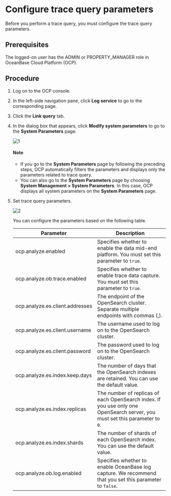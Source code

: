 # Configure trace query parameters

Before you perform a trace query, you must configure the trace query parameters.

## Prerequisites

The logged-on user has the ADMIN or PROPERTY_MANAGER role in OceanBase Cloud Platform (OCP).

## Procedure

1. Log on to the OCP console.

2. In the left-side navigation pane, click **Log service** to go to the corresponding page.
3. Click the **Link query** tab.
4. In the dialog box that appears, click **Modify system parameters** to go to the **System Parameters** page.

   ![1](https://obbusiness-private.oss-cn-shanghai.aliyuncs.com/doc/img/ocp/%E9%93%BE%E8%B7%AF%E8%AF%8A%E6%96%AD%E8%AE%BE%E7%BD%AE.png)

   <main id="notice" type='explain'>
    <h4>Note</h4>
    <ul>
    <li>If you go to the <strong>System Parameters</strong> page by following the preceding steps, OCP automatically filters the parameters and displays only the parameters related to trace query.</li>
    <li>You can also go to the <strong>System Parameters</strong> page by choosing <strong>System Management &gt; System Parameters</strong>. In this case, OCP displays all system parameters on the <strong>System Parameters</strong> page.</li>
    </ul>
   </main>

5. Set trace query parameters.

   ![2](https://obbusiness-private.oss-cn-shanghai.aliyuncs.com/doc/img/ocp/%E8%AE%BE%E7%BD%AE%E5%8F%82%E6%95%B0.png)

   You can configure the parameters based on the following table.

   | Parameter | Description |
   |----|----|
   | ocp.analyze.enabled | Specifies whether to enable the data mid-end platform. You must set this parameter to `true`.  |
   | ocp.analyze.ob.trace.enabled | Specifies whether to enable trace data capture. You must set this parameter to `true`.  |
   | ocp.analyze.es.client.addresses | The endpoint of the OpenSearch cluster. Separate multiple endpoints with commas (,).  |
   | ocp.analyze.es.client.username | The username used to log on to the OpenSearch cluster.  |
   | ocp.analyze.es.client.password | The password used to log on to the OpenSearch cluster.  |
   | ocp.analyze.es.index.keep.days | The number of days that the OpenSearch indexes are retained. You can use the default value.  |
   | ocp.analyze.es.index.replicas | The number of replicas of each OpenSearch index.   If you use only one OpenSearch server, you must set this parameter to `0`. |
   | ocp.analyze.es.index.shards | The number of shards of each OpenSearch index. You can use the default value.  |
   | ocp.analyze.ob.log.enabled | Specifies whether to enable OceanBase log capture. We recommend that you set this parameter to `false`.  |
